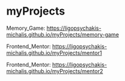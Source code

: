 # myProjects

Memory_Game: https://ligopsychakis-michalis.github.io/myProjects/memory-game

Frontend_Mentor: https://ligopsychakis-michalis.github.io/myProjects/mentor1

Frontend_Mentor: https://ligopsychakis-michalis.github.io/myProjects/mentor2
